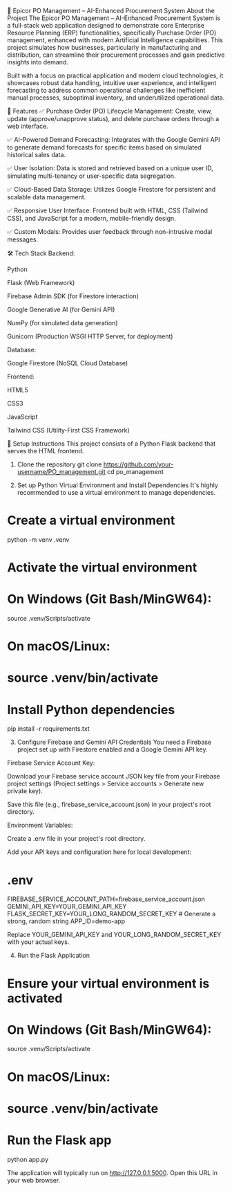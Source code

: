 
📖 Epicor PO Management – AI-Enhanced Procurement System
About the Project
The Epicor PO Management – AI-Enhanced Procurement System is a full-stack web application designed to demonstrate core Enterprise Resource Planning (ERP) functionalities, specifically Purchase Order (PO) management, enhanced with modern Artificial Intelligence capabilities. This project simulates how businesses, particularly in manufacturing and distribution, can streamline their procurement processes and gain predictive insights into demand.

Built with a focus on practical application and modern cloud technologies, it showcases robust data handling, intuitive user experience, and intelligent forecasting to address common operational challenges like inefficient manual processes, suboptimal inventory, and underutilized operational data.

🚀 Features
✅ Purchase Order (PO) Lifecycle Management: Create, view, update (approve/unapprove status), and delete purchase orders through a web interface.

✅ AI-Powered Demand Forecasting: Integrates with the Google Gemini API to generate demand forecasts for specific items based on simulated historical sales data.

✅ User Isolation: Data is stored and retrieved based on a unique user ID, simulating multi-tenancy or user-specific data segregation.

✅ Cloud-Based Data Storage: Utilizes Google Firestore for persistent and scalable data management.

✅ Responsive User Interface: Frontend built with HTML, CSS (Tailwind CSS), and JavaScript for a modern, mobile-friendly design.

✅ Custom Modals: Provides user feedback through non-intrusive modal messages.



🛠️ Tech Stack
Backend:

Python

Flask (Web Framework)

Firebase Admin SDK (for Firestore interaction)

Google Generative AI (for Gemini API)

NumPy (for simulated data generation)

Gunicorn (Production WSGI HTTP Server, for deployment)

Database:

Google Firestore (NoSQL Cloud Database)

Frontend:

HTML5

CSS3

JavaScript

Tailwind CSS (Utility-First CSS Framework)



🔧 Setup Instructions
This project consists of a Python Flask backend that serves the HTML frontend.

1. Clone the repository
git clone https://github.com/your-username/PO_management.git
cd po_management

2. Set up Python Virtual Environment and Install Dependencies
It's highly recommended to use a virtual environment to manage dependencies.

# Create a virtual environment
python -m venv .venv

# Activate the virtual environment
# On Windows (Git Bash/MinGW64):
source .venv/Scripts/activate
# On macOS/Linux:
# source .venv/bin/activate

# Install Python dependencies
pip install -r requirements.txt

3. Configure Firebase and Gemini API Credentials
You need a Firebase project set up with Firestore enabled and a Google Gemini API key.

Firebase Service Account Key:

Download your Firebase service account JSON key file from your Firebase project settings (Project settings > Service accounts > Generate new private key).

Save this file (e.g., firebase_service_account.json) in your project's root directory.

Environment Variables:

Create a .env file in your project's root directory.

Add your API keys and configuration here for local development:

# .env
FIREBASE_SERVICE_ACCOUNT_PATH=firebase_service_account.json
GEMINI_API_KEY=YOUR_GEMINI_API_KEY
FLASK_SECRET_KEY=YOUR_LONG_RANDOM_SECRET_KEY # Generate a strong, random string
APP_ID=demo-app

Replace YOUR_GEMINI_API_KEY and YOUR_LONG_RANDOM_SECRET_KEY with your actual keys.

4. Run the Flask Application
# Ensure your virtual environment is activated
# On Windows (Git Bash/MinGW64):
source .venv/Scripts/activate
# On macOS/Linux:
# source .venv/bin/activate

# Run the Flask app
python app.py

The application will typically run on http://127.0.0.1:5000. Open this URL in your web browser.